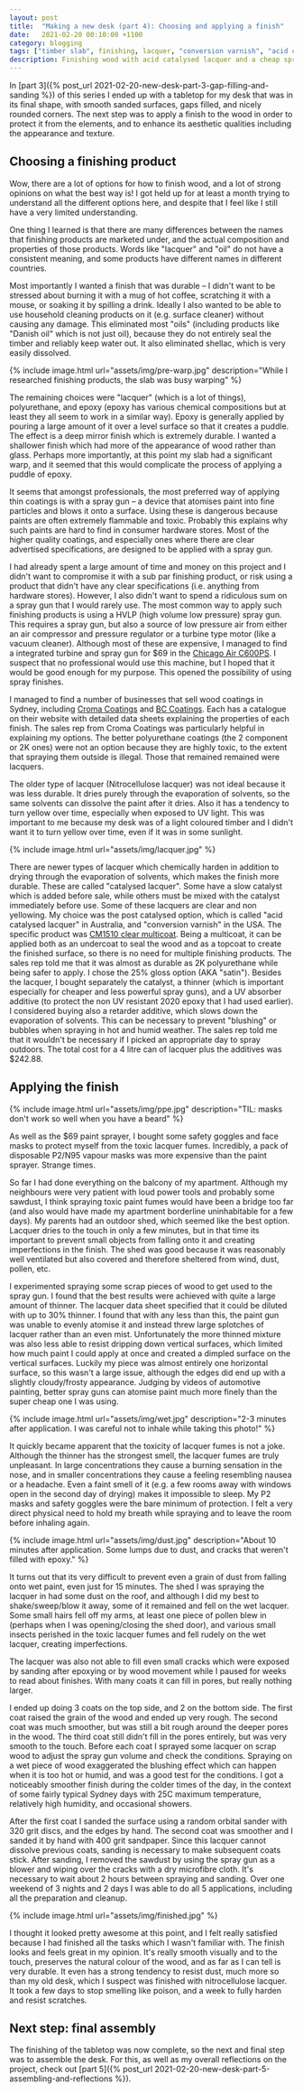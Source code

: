 ```yaml
---
layout: post
title:  "Making a new desk (part 4): Choosing and applying a finish"
date:   2021-02-20 00:10:00 +1100
category: blogging
tags: ["timber slab", finishing, lacquer, "conversion varnish", "acid catalysed lacquer", "spray gun"]
description: Finishing wood with acid catalysed lacquer and a cheap spray gun
---
```


In [part 3]({% post_url 2021-02-20-new-desk-part-3-gap-filling-and-sanding %}) of this series I ended up with a tabletop for my desk that was in its final shape, with smooth sanded surfaces, gaps filled, and nicely rounded corners. The next step was to apply a finish to the wood in order to protect it from the elements, and to enhance its aesthetic qualities including the appearance and texture.

## Choosing a finishing product

Wow, there are a lot of options for how to finish wood, and a lot of strong opinions on what the best way is! I got held up for at least a month trying to understand all the different options here, and despite that I feel like I still have a very limited understanding.

One thing I learned is that there are many differences between the names that finishing products are marketed under, and the actual composition and properties of those products. Words like "lacquer" and "oil" do not have a consistent meaning, and some products have different names in different countries.

Most importantly I wanted a finish that was durable &ndash; I didn't want to be stressed about burning it with a mug of hot coffee, scratching it with a mouse, or soaking it by spilling a drink. Ideally I also wanted to be able to use household cleaning products on it (e.g. surface cleaner) without causing any damage. This eliminated most "oils" (including products like "Danish oil" which is not just oil), because they do not entirely seal the timber and reliably keep water out. It also eliminated shellac, which is very easily dissolved.

{% include image.html url="assets/img/pre-warp.jpg" description="While I researched finishing products, the slab was busy warping" %}

The remaining choices were "lacquer" (which is a lot of things), polyurethane, and epoxy (epoxy has various chemical compositions but at least they all seem to work in a similar way). Epoxy is generally applied by pouring a large amount of it over a level surface so that it creates a puddle. The effect is a deep mirror finish which is extremely durable. I wanted a shallower finish which had more of the appearance of wood rather than glass. Perhaps more importantly, at this point my slab had a significant warp, and it seemed that this would complicate the process of applying a puddle of epoxy.

It seems that amongst professionals, the most preferred way of applying thin coatings is with a spray gun &ndash; a device that atomises paint into fine particles and blows it onto a surface. Using these is dangerous because paints are often extremely flammable and toxic. Probably this explains why such paints are hard to find in consumer hardware stores. Most of the higher quality coatings, and especially ones where there are clear advertised specifications, are designed to be applied with a spray gun.

I had already spent a large amount of time and money on this project and I didn't want to compromise it with a sub par finishing product, or risk using a product that didn't have any clear specifications (i.e. anything from hardware stores). However, I also didn't want to spend a ridiculous sum on a spray gun that I would rarely use. The most common way to apply such finishing products is using a HVLP (high volume low pressure) spray gun. This requires a spray gun, but also a source of low pressure air from either an air compressor and pressure regulator or a turbine type motor (like a vacuum cleaner). Although most of these are expensive, I managed to find a integrated turbine and spray gun for $69 in the [Chicago Air C600PS][c600ps]. I suspect that no professional would use this machine, but I hoped that it would be good enough for my purpose. This opened the possibility of using spray finishes.

I managed to find a number of businesses that sell wood coatings in Sydney, including [Croma Coatings][croma] and [BC Coatings][bcc]. Each has a catalogue on their website with detailed data sheets explaining the properties of each finish. The sales rep from Croma Coatings was particularly helpful in explaining my options. The better polyurethane coatings (the 2 component or 2K ones) were not an option because they are highly toxic, to the extent that spraying them outside is illegal. Those that remained remained were lacquers.

The older type of lacquer (Nitrocellulose lacquer) was not ideal because it was less durable. It dries purely through the evaporation of solvents, so the same solvents can dissolve the paint after it dries. Also it has a tendency to turn yellow over time, especially when exposed to UV light. This was important to me because my desk was of a light coloured timber and I didn't want it to turn yellow over time, even if it was in some sunlight.

{% include image.html url="assets/img/lacquer.jpg" %}

There are newer types of lacquer which chemically harden in addition to drying through the evaporation of solvents, which makes the finish more durable. These are called "catalysed lacquer". Some have a slow catalyst which is added before sale, while others must be mixed with the catalyst immediately before use. Some of these lacquers are clear and non yellowing. My choice was the post catalysed option, which is called "acid catalysed lacquer" in Australia, and "conversion varnish" in the USA. The specific product was [CM1510 clear multicoat][cm1510]. Being a multicoat, it can be applied both as an undercoat to seal the wood and as a topcoat to create the finished surface, so there is no need for multiple finishing products. The sales rep told me that it was almost as durable as 2K polyurethane while being safer to apply. I chose the 25% gloss option (AKA "satin"). Besides the lacquer, I bought separately the catalyst, a thinner (which is important especially for cheaper and less powerful spray guns), and a UV absorber additive (to protect the non UV resistant 2020 epoxy that I had used earlier). I considered buying also a retarder additive, which slows down the evaporation of solvents. This can be necessary to prevent "blushing" or bubbles when spraying in hot and humid weather. The sales rep told me that it wouldn't be necessary if I picked an appropriate day to spray outdoors. The total cost for a 4 litre can of lacquer plus the additives was $242.88.

## Applying the finish

{% include image.html url="assets/img/ppe.jpg" description="TIL: masks don't work so well when you have a beard" %}

As well as the $69 paint sprayer, I bought some safety goggles and face masks to protect myself from the toxic lacquer fumes. Incredibly, a pack of disposable P2/N95 vapour masks was more expensive than the paint sprayer. Strange times.

So far I had done everything on the balcony of my apartment. Although my neighbours were very patient with loud power tools and probably some sawdust, I think spraying toxic paint fumes would have been a bridge too far (and also would have made my apartment borderline uninhabitable for a few days). My parents had an outdoor shed, which seemed like the best option. Lacquer dries to the touch in only a few minutes, but in that time its important to prevent small objects from falling onto it and creating imperfections in the finish. The shed was good because it was reasonably well ventilated but also covered and therefore sheltered from wind, dust, pollen, etc.

I experimented spraying some scrap pieces of wood to get used to the spray gun. I found that the best results were achieved with quite a large amount of thinner. The lacquer data sheet specified that it could be diluted with up to 30% thinner. I found that with any less than this, the paint gun was unable to evenly atomise it and instead threw large splotches of lacquer rather than an even mist. Unfortunately the more thinned mixture was also less able to resist dripping down vertical surfaces, which limited how much paint I could apply at once and created a dimpled surface on the vertical surfaces. Luckily my piece was almost entirely one horizontal surface, so this wasn't a large issue, although the edges did end up with a slightly cloudy/frosty appearance. Judging by videos of automotive painting, better spray guns can atomise paint much more finely than the super cheap one I was using.

{% include image.html url="assets/img/wet.jpg" description="2-3 minutes after application. I was careful not to inhale while taking this photo!" %}

It quickly became apparent that the toxicity of lacquer fumes is not a joke. Although the thinner has the strongest smell, the lacquer fumes are truly unpleasant. In large concentrations they cause a burning sensation in the nose, and in smaller concentrations they cause a feeling resembling nausea or a headache. Even a faint smell of it (e.g. a few rooms away with windows open in the second day of drying) makes it impossible to sleep. My P2 masks and safety goggles were the bare minimum of protection. I felt a very direct physical need to hold my breath while spraying and to leave the room before inhaling again.

{% include image.html url="assets/img/dust.jpg" description="About 10 minutes after application. Some lumps due to dust, and cracks that weren't filled with epoxy." %}

It turns out that its very difficult to prevent even a grain of dust from falling onto wet paint, even just for 15 minutes. The shed I was spraying the lacquer in had some dust on the roof, and although I did my best to shake/sweep/blow it away, some of it remained and fell on the wet lacquer. Some small hairs fell off my arms, at least one piece of pollen blew in (perhaps when I was opening/closing the shed door), and various small insects perished in the toxic lacquer fumes and fell rudely on the wet lacquer, creating imperfections.

The lacquer was also not able to fill even small cracks which were exposed by sanding after epoxying or by wood movement while I paused for weeks to read about finishes. With many coats it can fill in pores, but really nothing larger.

I ended up doing 3 coats on the top side, and 2 on the bottom side. The first coat raised the grain of the wood and ended up very rough. The second coat was much smoother, but was still a bit rough around the deeper pores in the wood. The third coat still didn't fill in the pores entirely, but was very smooth to the touch. Before each coat I sprayed some lacquer on scrap wood to adjust the spray gun volume and check the conditions. Spraying on a wet piece of wood exaggerated the blushing effect which can happen when it is too hot or humid, and was a good test for the conditions. I got a noticeably smoother finish during the colder times of the day, in the context of some fairly typical Sydney days with 25C maximum temperature, relatively high humidity, and occasional showers.

After the first coat I sanded the surface using a random orbital sander with 320 grit discs, and the edges by hand. The second coat was smoother and I sanded it by hand with 400 grit sandpaper. Since this lacquer cannot dissolve previous coats, sanding is necessary to make subsequent coats stick. After sanding, I removed the sawdust by using the spray gun as a blower and wiping over the cracks with a dry microfibre cloth. It's necessary to wait about 2 hours between spraying and sanding. Over one weekend of 3 nights and 2 days I was able to do all 5 applications, including all the preparation and cleanup.

{% include image.html url="assets/img/finished.jpg" %}

I thought it looked pretty awesome at this point, and I felt really satisfied because I had finished all the tasks which I wasn't familiar with. The finish looks and feels great in my opinion. It's really smooth visually and to the touch, preserves the natural colour of the wood, and as far as I can tell is very durable. It even has a strong tendency to resist dust, much more so than my old desk, which I suspect was finished with nitrocellulose lacquer. It took a few days to stop smelling like poison, and a week to fully harden and resist scratches.

## Next step: final assembly

The finishing of the tabletop was now complete, so the next and final step was to assemble the desk. For this, as well as my overall reflections on the project, check out [part 5]({% post_url 2021-02-20-new-desk-part-5-assembling-and-reflections %}).

[fibreglasssales]: https://fiberglass-sales.com.au/
[c600ps]: https://sydneytools.com.au/product/chicago-air-c600ps-600w-1000ml-power-paint-spray-gun
[croma]: https://www.22croma.com.au/
[bcc]: https://www.bccoatings.com.au/
[cm1510]: https://www.22croma.com.au/products/solvent-based-coatings/two-pack-acid-catalyst-paints-clears/cm1510-non-yellowing-clear-multicoat.aspx
